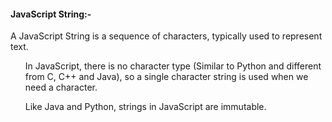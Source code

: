 <h4>JavaScript String:-</h4> A JavaScript String is a sequence of characters, typically used to represent text.

<ul>In JavaScript, there is no character type (Similar to Python and different from C, C++ and Java), so a single character string is used when we need a character. </ul>
<ul> Like Java and Python, strings in JavaScript are immutable. </ul>
